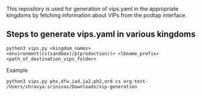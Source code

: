 

This repository is used for generation of vips.yaml in the appropriate kingdoms by fetching information about VIPs 
from the podtap interface. 


## Steps to generate vips.yaml in various kingdoms
```
python3 vips.py <kingdom_names> <environment(cs(sandbox)/p(production))> <lbname_prefix> <path_of_destination_vips_folder>
```

Example
```
python3 vips.py phx,dfw,iad,ia2,ph2,ord cs org-test- /Users/shravya.srinivas/Downloads/vip-generation 
```
